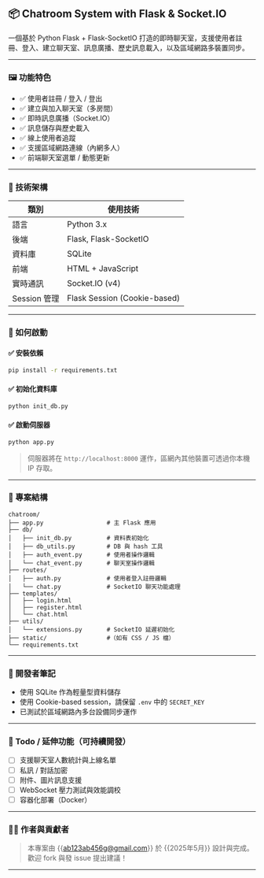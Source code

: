 

## 📦 Chatroom System with Flask & Socket.IO

一個基於 Python Flask + Flask-SocketIO 打造的即時聊天室，支援使用者註冊、登入、建立聊天室、訊息廣播、歷史訊息載入，以及區域網路多裝置同步。

---

### 🖼️ 功能特色

* ✅ 使用者註冊 / 登入 / 登出
* ✅ 建立與加入聊天室（多房間）
* ✅ 即時訊息廣播（Socket.IO）
* ✅ 訊息儲存與歷史載入
* ✅ 線上使用者追蹤
* ✅ 支援區域網路連線（內網多人）
* ✅ 前端聊天室選單 / 動態更新

---

### 🧱 技術架構

| 類別         | 使用技術                         |
| ---------- | ---------------------------- |
| 語言         | Python 3.x                   |
| 後端         | Flask, Flask-SocketIO        |
| 資料庫        | SQLite                       |
| 前端         | HTML + JavaScript            |
| 實時通訊       | Socket.IO (v4)               |
| Session 管理 | Flask Session (Cookie-based) |

---

### 🚀 如何啟動

#### ✅ 安裝依賴

```bash
pip install -r requirements.txt
```

#### ✅ 初始化資料庫

```bash
python init_db.py
```

#### ✅ 啟動伺服器

```bash
python app.py
```

> 伺服器將在 `http://localhost:8000` 運作，區網內其他裝置可透過你本機 IP 存取。

---

### 📁 專案結構

```
chatroom/
├── app.py                  # 主 Flask 應用
├── db/
│   ├── init_db.py          # 資料表初始化
│   ├── db_utils.py         # DB 與 hash 工具
│   ├── auth_event.py       # 使用者操作邏輯
│   └── chat_event.py       # 聊天室操作邏輯
├── routes/
│   ├── auth.py             # 使用者登入註冊邏輯
│   └── chat.py             # SocketIO 聊天功能處理
├── templates/
│   ├── login.html
│   ├── register.html
│   └── chat.html
├── utils/
│   └── extensions.py       # SocketIO 延遲初始化
├── static/                 #（如有 CSS / JS 檔）
└── requirements.txt
```

---

### 🧪 開發者筆記

* 使用 SQLite 作為輕量型資料儲存
* 使用 Cookie-based session，請保留 `.env` 中的 `SECRET_KEY`
* 已測試於區域網路內多台設備同步運作

---

### 📌 Todo / 延伸功能（可持續開發）

* [ ] 支援聊天室人數統計與上線名單
* [ ] 私訊 / 對話加密
* [ ] 附件、圖片訊息支援
* [ ] WebSocket 壓力測試與效能調校
* [ ] 容器化部署（Docker）

---

### 🧑‍💻 作者與貢獻者

> 本專案由 {{ab123ab456g@gmail.com}} 於 {{2025年5月}} 設計與完成。
> 歡迎 fork 與發 issue 提出建議！

---

